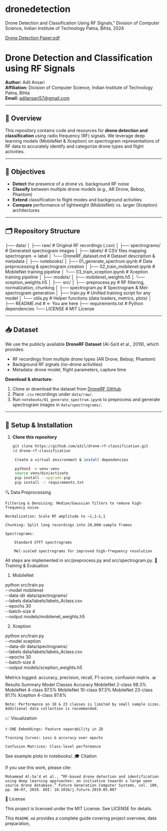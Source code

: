 # dronedetection
Drone Detection and Classification Using RF Signals," Division of Computer Science, Indian Institute of Technology Patna, Bihta, 2024

[Drone Detection Paper.pdf](https://github.com/user-attachments/files/21615363/Drone.Detection.pdf)


# Drone Detection and Classification using RF Signals

**Author:** Adil Ansari  
**Affiliation:** Division of Computer Science, Indian Institute of Technology Patna, Bihta  
**Email:** adilansari57@gmail.com

---

## 📖 Overview

This repository contains code and resources for **drone detection and classification** using radio frequency (RF) signals. We leverage deep learning models (MobileNet & Xception) on spectrogram representations of RF data to accurately identify and categorize drone types and flight activities.

---

## 🎯 Objectives

- **Detect** the presence of a drone vs. background RF noise  
- **Classify** between multiple drone models (e.g., AR Drone, Bebop, Phantom)  
- **Extend** classification to flight modes and background activities  
- **Compare** performance of lightweight (MobileNet) vs. larger (Xception) architectures  

---

## 🗂️ Repository Structure

├── data/
│ ├── raw/ # Original RF recordings (.csv)
│ ├── spectrograms/ # Generated spectrogram images
│ ├── labels/ # CSV files mapping spectrogram → label
│ └── DroneRF_dataset.md # Dataset description & metadata
│
├── notebooks/
│ ├── 01_generate_spectrum.ipynb # Data preprocessing & spectrogram creation
│ ├── 02_train_mobilenet.ipynb # MobileNet training pipeline
│ └── 03_train_xception.ipynb # Xception training pipeline
│
├── models/
│ ├── mobilenet_weights.h5
│ └── xception_weights.h5
│
├── src/
│ ├── preprocess.py # RF filtering, normalization, chunking
│ ├── spectrogram.py # Spectrogram & Mel-spectrogram generation
│ ├── train.py # Unified training script for any model
│ └── utils.py # Helper functions (data loaders, metrics, plots)
│
├── README.md # ← You are here
├── requirements.txt # Python dependencies
└── LICENSE # MIT License


---

## 📥 Dataset

We use the publicly available **DroneRF Dataset** (Al-Sa’d et al., 2019), which provides:
- RF recordings from multiple drone types (AR Drone, Bebop, Phantom)
- Background RF signals (no-drone activities)
- Metadata: drone model, flight parameters, capture time

**Download & structure:**
1. Clone or download the dataset from [DroneRF GitHub](https://al-sad.github.io/DroneRF/).  
2. Place `.csv` recordings under `data/raw/`.  
3. Run `notebooks/01_generate_spectrum.ipynb` to preprocess and generate spectrogram images in `data/spectrograms/`.

---

## 🔧 Setup & Installation

1. **Clone this repository**  
   ```bash
   git clone https://github.com/a3il/drone-rf-classification.git
   cd drone-rf-classification

    Create a virtual environment & install dependencies

    python3 -m venv venv
    source venv/bin/activate
    pip install --upgrade pip
    pip install -r requirements.txt

🔍 Data Preprocessing

    Filtering & Denoising: Median/Gaussian filters to remove high-frequency noise

    Normalization: Scale RF amplitude to −1,1−1,1

    Chunking: Split long recordings into 20,000-sample frames

    Spectrograms:

        Standard STFT spectrograms

        Mel-scaled spectrograms for improved high-frequency resolution

All steps are implemented in src/preprocess.py and src/spectrogram.py.
🚀 Training & Evaluation
1. MobileNet

python src/train.py \
  --model mobilenet \
  --data-dir data/spectrograms/ \
  --labels data/labels/labels_4class.csv \
  --epochs 30 \
  --batch-size 4 \
  --output models/mobilenet_weights.h5

2. Xception

python src/train.py \
  --model xception \
  --data-dir data/spectrograms/ \
  --labels data/labels/labels_4class.csv \
  --epochs 30 \
  --batch-size 4 \
  --output models/xception_weights.h5

Metrics logged: accuracy, precision, recall, F1-score, confusion matrix.
📊 Results Summary
Model	Classes	Accuracy
MobileNet	2-class	98.3%
MobileNet	4-class	97.5%
MobileNet	10-class	97.3%
MobileNet	23-class	81.1%
Xception	4-class	97.6%

    Note: Performance on 10 & 23 classes is limited by small sample sizes. Additional data collection is recommended.

📈 Visualization

    t-SNE Embeddings: Feature separability in 2D

    Training Curves: Loss & accuracy over epochs

    Confusion Matrices: Class-level performance

See example plots in notebooks/.
🎓 Citation

If you use this work, please cite:

    Mohammad Al-Sa’d et al., “RF-based drone detection and identification using deep learning approaches: an initiative towards a large open source drone database,” Future Generation Computer Systems, vol. 100, pp. 86–97, 2019. DOI: 10.1016/j.future.2019.05.007


📜 License

This project is licensed under the MIT License. See LICENSE for details.


This `README.md` provides a complete guide covering project overview, data preparation, 
